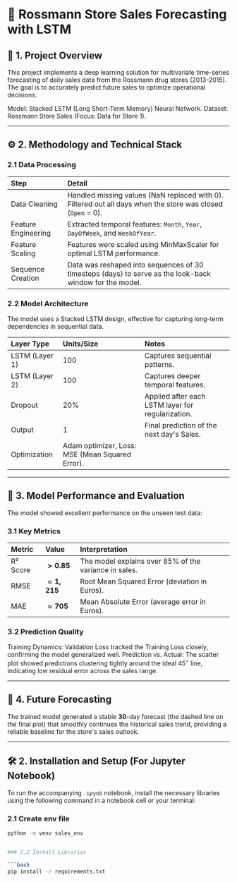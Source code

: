 # 💊 Rossmann Store Sales Forecasting with LSTM

## 🌟 1. Project Overview

This project implements a deep learning solution for multivariate time-series forecasting of daily sales data from the Rossmann drug stores (2013-2015). The goal is to accurately predict future sales to optimize operational decisions.

 Model: Stacked LSTM (Long Short-Term Memory) Neural Network.
 Dataset: Rossmann Store Sales (Focus: Data for Store 1).

---

## ⚙️ 2. Methodology and Technical Stack

### 2.1 Data Processing

| Step | Detail |
| :--- | :--- |
| Data Cleaning | Handled missing values (NaN replaced with 0). Filtered out all days when the store was closed (`Open` = 0). |
| Feature Engineering | Extracted temporal features: `Month`, `Year`, `DayOfWeek`, and `WeekOfYear`. |
| Feature Scaling | Features were scaled using MinMaxScaler for optimal LSTM performance. |
| Sequence Creation | Data was reshaped into sequences of 30 timesteps (days) to serve as the look-back window for the model. |

### 2.2 Model Architecture

The model uses a Stacked LSTM design, effective for capturing long-term dependencies in sequential data.

| Layer Type | Units/Size | Notes |
| :--- | :--- | :--- |
| LSTM (Layer 1) | 100 | Captures sequential patterns. |
| LSTM (Layer 2) | 100 | Captures deeper temporal features. |
| Dropout | 20% | Applied after each LSTM layer for regularization. |
| Output | 1 | Final prediction of the next day's Sales. |
| Optimization | Adam optimizer, Loss: MSE (Mean Squared Error). |

---

## 🔬 3. Model Performance and Evaluation

The model showed excellent performance on the unseen test data:

### 3.1 Key Metrics

| Metric | Value | Interpretation |
| :--- | :--- | :--- |
| R² Score | $\mathbf{> 0.85}$ | The model explains over $85\%$ of the variance in sales. |
| RMSE | $\approx \mathbf{1,215}$ | Root Mean Squared Error (deviation in Euros). |
| MAE | $\approx \mathbf{705}$ | Mean Absolute Error (average error in Euros). |

### 3.2 Prediction Quality

 Training Dynamics: Validation Loss tracked the Training Loss closely, confirming the model generalized well.
 Prediction vs. Actual: The scatter plot showed predictions clustering tightly around the ideal $45^\circ$ line, indicating low residual error across the sales range.

---

## 🔮 4. Future Forecasting

The trained model generated a stable $\mathbf{30}$-day forecast (the dashed line on the final plot) that smoothly continues the historical sales trend, providing a reliable baseline for the store's sales outlook.



---

## 🛠️ 2. Installation and Setup (For Jupyter Notebook)

To run the accompanying `.ipynb` notebook, install the necessary libraries using the following command in a notebook cell or your terminal:

### 2.1 Create env file
``` bash
python -m venv sales_env


### 2.2 Install Libraries

```bash
pip install -r requirements.txt


